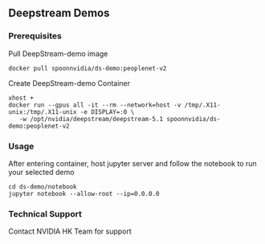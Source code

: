 ## Deepstream Demos

### Prerequisites

Pull DeepStream-demo image
```
docker pull spoonnvidia/ds-demo:peoplenet-v2
```

Create DeepStream-demo Container
```
xhost +
docker run --gpus all -it --rm --network=host -v /tmp/.X11-unix:/tmp/.X11-unix -e DISPLAY=:0 \
   -w /opt/nvidia/deepstream/deepstream-5.1 spoonnvidia/ds-demo:peoplenet-v2
```

### Usage
After entering container, host jupyter server and follow the notebook to run your selected demo
```
cd ds-demo/notebook
jupyter notebook --allow-root --ip=0.0.0.0
```

### Technical Support
Contact NVIDIA HK Team for support
